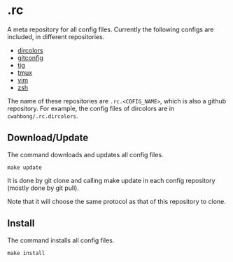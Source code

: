 .rc
===

A meta repository for all config files.  Currently the following configs are included, in different repositories.

* [dircolors](../../../.rc.dircolors/)
* [gitconfig](../../../.rc.gitconfig/)
* [tig](../../../.rc.tig)
* [tmux](../../../.rc.tmux)
* [vim](../../../.rc.vim)
* [zsh](../../../.rc.zsh)

The name of these repositories are `.rc.<COFIG_NAME>`, which is also a github
repository.  For example, the config files of dircolors are in `cwahbong/.rc.dircolors`.

Download/Update
---------------

The command downloads and updates all config files.

    make update

It is done by git clone and calling make update in each config repository
(mostly done by git pull).

Note that it will choose the same protocol as that of this repository to clone.

Install
-------

The command installs all config files.

    make install
